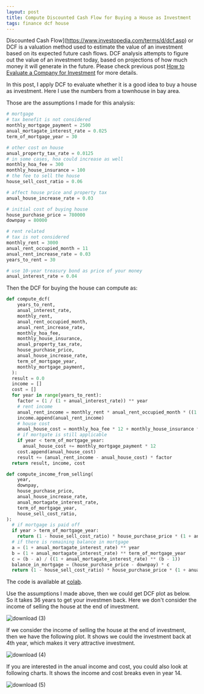 ```yaml
---
layout: post
title: Compute Discounted Cash Flow for Buying a House as Investment
tags: finance dcf house 
---
```

Discounted Cash Flow](https://www.investopedia.com/terms/d/dcf.asp) or DCF is a valuation method used to estimate the value of an investment based on its expected future cash flows. DCF analysis attempts to figure out the value of an investment today, based on projections of how much money it will generate in the future. Please check previous post [How to Evaluate a Company for Investment](https://zhangtemplar.github.io/how-to-evaluate-company/) for more details.

In this post, I apply DCF to evaluate whether it is a good idea to buy a house as investment. Here I use the numbers from a townhouse in bay area.

Those are the assumptions I made for this analysis:

```python
# mortgage
# tax benefit is not considered
monthly_mortgage_payment = 2500
anual_mortagate_interest_rate = 0.025
term_of_mortgage_year = 30

# other cost on house
anual_property_tax_rate = 0.0125
# in some cases, hoa could increase as well
monthly_hoa_fee = 300
monthly_house_insurance = 100
# the fee to sell the house
house_sell_cost_ratio = 0.06

# affect house price and property tax
anual_house_increase_rate = 0.03

# initial cost of buying house
house_purchase_price = 780000
downpay = 80000

# rent related
# tax is not considered
monthly_rent = 3000
anual_rent_occupied_month = 11
anual_rent_increase_rate = 0.03
years_to_rent = 30

# use 10-year treasury bond as price of your money
anual_interest_rate = 0.04
```

Then the DCF for buying the house can compute as:

```python
def compute_dcf(
    years_to_rent,
    anual_interest_rate,
    monthly_rent,
    anual_rent_occupied_month,
    anual_rent_increase_rate,
    monthly_hoa_fee,
    monthly_house_insurance,
    anual_property_tax_rate,
    house_purchase_price,
    anual_house_increase_rate,
    term_of_mortgage_year,
    monthly_mortgage_payment,
  ):
  result = 0.0
  income = []
  cost = []
  for year in range(years_to_rent):
    factor = (1 / (1 + anual_interest_rate)) ** year
    # rent income
    anual_rent_income = monthly_rent * anual_rent_occupied_month * ((1 + anual_rent_increase_rate) ** year)
    income.append(anual_rent_income)
    # house cost
    anual_house_cost = monthly_hoa_fee * 12 + monthly_house_insurance * 12 + anual_property_tax_rate * house_purchase_price * ((1 + anual_house_increase_rate) ** year)
    # if mortgate is still applicable
    if year < term_of_mortgage_year:
      anual_house_cost += monthly_mortgage_payment * 12
    cost.append(anual_house_cost)
    result += (anual_rent_income - anual_house_cost) * factor
  return result, income, cost

def compute_income_from_selling(
    year,
    downpay,
    house_purchase_price,
    anual_house_increase_rate,
    anual_mortagate_interest_rate,
    term_of_mortgage_year,
    house_sell_cost_ratio,
):
  # if mortgage is paid off
  if year > term_of_mortgage_year:
    return (1 - house_sell_cost_ratio) * house_purchase_price * (1 + anual_house_increase_rate) ** year
  # if there is remaining balance in mortgage
  a = (1 + anual_mortagate_interest_rate) ** year
  b = (1 + anual_mortagate_interest_rate) ** term_of_mortgage_year
  c = (b - a) / ((1 + anual_mortagate_interest_rate) ** (b - 1))
  balance_in_mortgage = (house_purchase_price - downpay) * c
  return (1 - house_sell_cost_ratio) * house_purchase_price * (1 + anual_house_increase_rate) ** year - balance_in_mortgage
```

The code is available at [colab](https://colab.research.google.com/drive/1a8pMDIUb7kYzFcyiXbk4MK-cBsfeD82J?usp=sharing).

Use the assumptions I made above, then we could get DCF plot as below. So it takes 36 years to get your investmen back. Here we don't consider the income of selling the house at the end of investment.

![download (3)](https://raw.githubusercontent.com/zhangtemplar/zhangtemplar.github.io/master/uPic/2021_03_20_13_33_22_2021_03_20_13_33_19_download%20(3).png)

If we consider the income of selling the house at the end of investment, then we have the following plot. It shows we could the investment back at 4th year, which makes it very attractive investment.

![download (4)](https://raw.githubusercontent.com/zhangtemplar/zhangtemplar.github.io/master/uPic/2021_03_20_13_35_21_2021_03_20_13_35_18_download%20(4).png)

If you are interested in the anual income and cost, you could also look at following charts. It shows the income and cost breaks even in year 14.

![download (5)](https://raw.githubusercontent.com/zhangtemplar/zhangtemplar.github.io/master/uPic/2021_03_20_13_37_19_2021_03_20_13_37_16_download%20(5).png)

